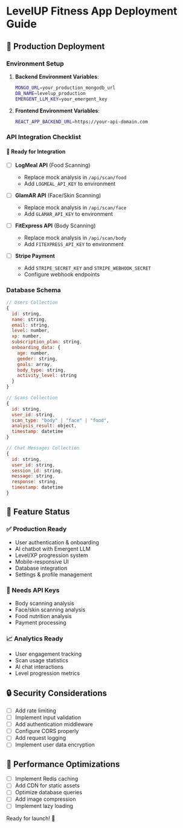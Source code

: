 # LevelUP Fitness App Deployment Guide

## 🚀 Production Deployment

### Environment Setup
1. **Backend Environment Variables**:
   ```bash
   MONGO_URL=your_production_mongodb_url
   DB_NAME=levelup_production
   EMERGENT_LLM_KEY=your_emergent_key
   ```

2. **Frontend Environment Variables**:
   ```bash
   REACT_APP_BACKEND_URL=https://your-api-domain.com
   ```

### API Integration Checklist

#### 🔄 Ready for Integration
- [ ] **LogMeal API** (Food Scanning)
  - Replace mock analysis in `/api/scan/food`
  - Add `LOGMEAL_API_KEY` to environment
  
- [ ] **GlamAR API** (Face/Skin Scanning)  
  - Replace mock analysis in `/api/scan/face`
  - Add `GLAMAR_API_KEY` to environment
  
- [ ] **FitExpress API** (Body Scanning)
  - Replace mock analysis in `/api/scan/body`
  - Add `FITEXPRESS_API_KEY` to environment
  
- [ ] **Stripe Payment**
  - Add `STRIPE_SECRET_KEY` and `STRIPE_WEBHOOK_SECRET`
  - Configure webhook endpoints

### Database Schema
```javascript
// Users Collection
{
  id: string,
  name: string,
  email: string,
  level: number,
  xp: number,
  subscription_plan: string,
  onboarding_data: {
    age: number,
    gender: string,
    goals: array,
    body_type: string,
    activity_level: string
  }
}

// Scans Collection  
{
  id: string,
  user_id: string,
  scan_type: "body" | "face" | "food",
  analysis_result: object,
  timestamp: datetime
}

// Chat Messages Collection
{
  id: string,
  user_id: string,
  session_id: string,
  message: string,
  response: string,
  timestamp: datetime
}
```

## 🎯 Feature Status

### ✅ Production Ready
- User authentication & onboarding
- AI chatbot with Emergent LLM
- Level/XP progression system  
- Mobile-responsive UI
- Database integration
- Settings & profile management

### 🔄 Needs API Keys
- Body scanning analysis
- Face/skin scanning analysis
- Food nutrition analysis
- Payment processing

### 📈 Analytics Ready
- User engagement tracking
- Scan usage statistics
- AI chat interactions
- Level progression metrics

## 🔒 Security Considerations

- [ ] Add rate limiting
- [ ] Implement input validation
- [ ] Add authentication middleware
- [ ] Configure CORS properly
- [ ] Add request logging
- [ ] Implement user data encryption

## 🚀 Performance Optimizations

- [ ] Implement Redis caching
- [ ] Add CDN for static assets
- [ ] Optimize database queries
- [ ] Add image compression
- [ ] Implement lazy loading

Ready for launch! 🎉